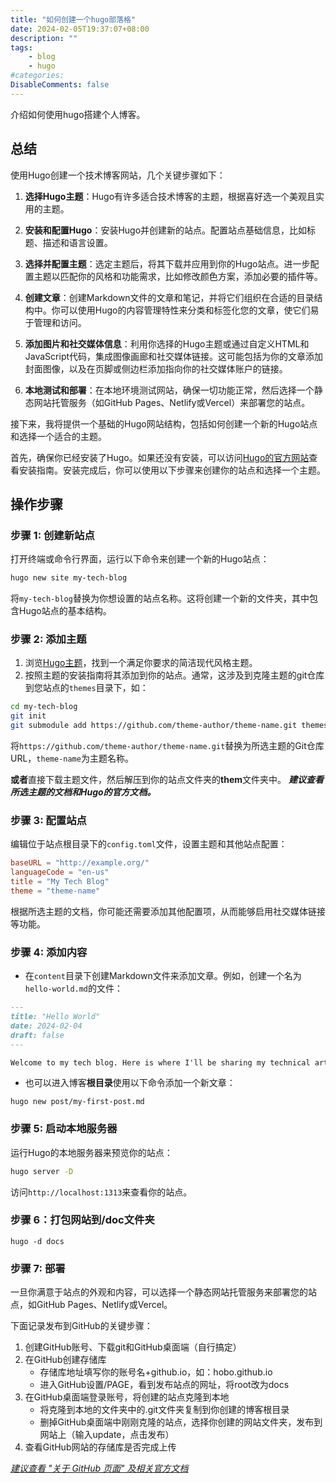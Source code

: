 ```yaml
---
title: "如何创建一个hugo部落格"
date: 2024-02-05T19:37:07+08:00
description: ""
tags:
    - blog
    - hugo
#categories:
DisableComments: false
---
```


介绍如何使用hugo搭建个人博客。
<!--more-->

## 总结
使用Hugo创建一个技术博客网站，几个关键步骤如下：

1. **选择Hugo主题**：Hugo有许多适合技术博客的主题，根据喜好选一个美观且实用的主题。

2. **安装和配置Hugo**：安装Hugo并创建新的站点。配置站点基础信息，比如标题、描述和语言设置。

3. **选择并配置主题**：选定主题后，将其下载并应用到你的Hugo站点。进一步配置主题以匹配你的风格和功能需求，比如修改颜色方案，添加必要的插件等。

4. **创建文章**：创建Markdown文件的文章和笔记，并将它们组织在合适的目录结构中。你可以使用Hugo的内容管理特性来分类和标签化您的文章，使它们易于管理和访问。

5. **添加图片和社交媒体信息**：利用你选择的Hugo主题或通过自定义HTML和JavaScript代码，集成图像画廊和社交媒体链接。这可能包括为你的文章添加封面图像，以及在页脚或侧边栏添加指向你的社交媒体账户的链接。

6. **本地测试和部署**：在本地环境测试网站，确保一切功能正常，然后选择一个静态网站托管服务（如GitHub Pages、Netlify或Vercel）来部署您的站点。

接下来，我将提供一个基础的Hugo网站结构，包括如何创建一个新的Hugo站点和选择一个适合的主题。

首先，确保你已经安装了Hugo。如果还没有安装，可以访问[Hugo的官方网站](https://gohugo.io/)查看安装指南。安装完成后，你可以使用以下步骤来创建你的站点和选择一个主题。

## 操作步骤

### 步骤 1: 创建新站点

打开终端或命令行界面，运行以下命令来创建一个新的Hugo站点：

```bash
hugo new site my-tech-blog
```

将`my-tech-blog`替换为你想设置的站点名称。这将创建一个新的文件夹，其中包含Hugo站点的基本结构。

### 步骤 2: 添加主题

1. 浏览[Hugo主题](https://themes.gohugo.io/)，找到一个满足你要求的简洁现代风格主题。
2. 按照主题的安装指南将其添加到你的站点。通常，这涉及到克隆主题的git仓库到您站点的`themes`目录下，如：

```bash
cd my-tech-blog
git init
git submodule add https://github.com/theme-author/theme-name.git themes/theme-name
```

将`https://github.com/theme-author/theme-name.git`替换为所选主题的Git仓库URL，`theme-name`为主题名称。

**或者**直接下载主题文件，然后解压到你的站点文件夹的**them**文件夹中。
***建议查看所选主题的文档和Hugo的官方文档。***

### 步骤 3: 配置站点

编辑位于站点根目录下的`config.toml`文件，设置主题和其他站点配置：

```toml
baseURL = "http://example.org/"
languageCode = "en-us"
title = "My Tech Blog"
theme = "theme-name"
```

根据所选主题的文档，你可能还需要添加其他配置项，从而能够启用社交媒体链接等功能。

### 步骤 4: 添加内容

* 在`content`目录下创建Markdown文件来添加文章。例如，创建一个名为`hello-world.md`的文件：

```markdown
---
title: "Hello World"
date: 2024-02-04
draft: false
---

Welcome to my tech blog. Here is where I'll be sharing my technical articles and learning notes.
```

* 也可以进入博客**根目录**使用以下命令添加一个新文章：
```
hugo new post/my-first-post.md
```

### 步骤 5: 启动本地服务器

运行Hugo的本地服务器来预览你的站点：

```bash
hugo server -D
```

访问`http://localhost:1313`来查看你的站点。


### 步骤 6：打包网站到/doc文件夹
```
hugo -d docs
```

### 步骤 7: 部署

一旦你满意于站点的外观和内容，可以选择一个静态网站托管服务来部署您的站点，如GitHub Pages、Netlify或Vercel。

下面记录发布到GitHub的关键步骤：
1. 创建GitHub账号、下载git和GitHub桌面端（自行搞定）
1. 在GitHub创建存储库
   * 存储库地址填写你的账号名+github.io，如：hobo.github.io
   * 进入GitHub设置/PAGE，看到发布站点的网址，将root改为docs
1. 在GitHub桌面端登录账号，将创建的站点克隆到本地
   * 将克隆到本地的文件夹中的.git文件夹复制到你创建的博客根目录
   * 删掉GitHub桌面端中刚刚克隆的站点，选择你创建的网站文件夹，发布到网站上（输入update，点击发布）
1. 查看GitHub网站的存储库是否完成上传

*[建议查看 "关于 GitHub 页面" 及相关官方文档](https://docs.github.com/en/pages/getting-started-with-github-pages/about-github-pages#about-github-pages)*